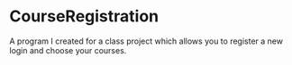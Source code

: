 # CourseRegistration
A program I created for a class project which allows you to register a new login and choose your courses.
